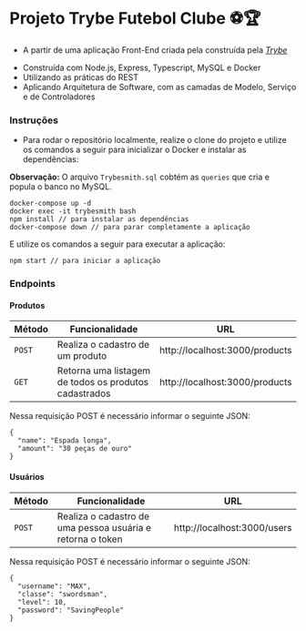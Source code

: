 # Projeto Trybe Futebol Clube ⚽️🏆

- A partir de uma aplicação Front-End criada pela construída pela _[Trybe](https://www.betrybe.com)_

* Construída com Node.js, Express, Typescript, MySQL e Docker
* Utilizando as práticas do REST
* Aplicando Arquitetura de Software, com as camadas de Modelo, Serviço e de Controladores


### Instruções

- Para rodar o repositório localmente, realize o clone do projeto e utilize os comandos a seguir para inicializar o Docker e instalar as dependências:

**Observação:** O arquivo `Trybesmith.sql` cobtém as `queries` que cria e popula o banco no MySQL.

```
docker-compose up -d
docker exec -it trybesmith bash
npm install // para instalar as dependências
docker-compose down // para parar completamente a aplicação
```

E utilize os comandos a seguir para executar a aplicação:

```
npm start // para iniciar a aplicação
```

### Endpoints

#### Produtos

| Método | Funcionalidade | URL |
|---|---|---|
| `POST` | Realiza o cadastro de um produto | http://localhost:3000/products |
| `GET` | Retorna uma listagem de todos os produtos cadastrados | http://localhost:3000/products |

Nessa requisição POST é necessário informar o seguinte JSON:

```
{
  "name": "Espada longa",
  "amount": "30 peças de ouro"
}
```

#### Usuários

| Método | Funcionalidade | URL |
|---|---|---|
| `POST` | Realiza o cadastro de uma pessoa usuária e retorna o token | http://localhost:3000/users |

Nessa requisição POST é necessário informar o seguinte JSON:

```
{
  "username": "MAX",
  "classe": "swordsman",
  "level": 10,
  "password": "SavingPeople"
}
```
